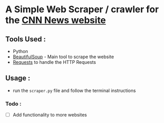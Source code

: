 # A Simple Web Scraper / crawler for the [CNN News website](https://edition.cnn.com/)
## Tools Used :
- Python
- [BeautifulSoup](https://www.crummy.com/software/BeautifulSoup/bs4/doc/) - Main tool to scrape the website
- [Requests](https://requests.readthedocs.io/en/latest/) to handle the HTTP Requests

## Usage :
- run the `scraper.py` file and follow the terminal instructions

### Todo : 
- [ ] Add functionality to more websites

